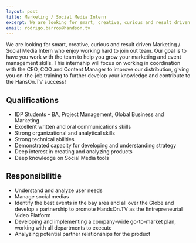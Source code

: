 ```yaml
---
layout: post
title: Marketing / Social Media Intern
excerpt: We are looking for smart, creative, curious and result driven Marketing / Social Media Intern who enjoy working hard to join our team.
email: rodrigo.barros@handson.tv
---
```

 
We are looking for smart, creative, curious and result driven Marketing / Social Media Intern who enjoy working hard to join out team. Our goal is to have you work with the team to help you grow your marketing and event management skills. This internship will focus on working in coordination with the CEO, COO and Content Manager to improve our distribution, giving you on-the-job training to further develop your knowledge and contribute to the HansOn.TV success!

## Qualifications

* IDP Students – BA, Project Management, Global Business and Marketing.
* Excellent written and oral communications skills
* Strong organizational and analytical skills
* Strong technical abilities
* Demonstrated capacity for developing and understanding strategy
* Deep interest in creating and analyzing products
* Deep knowledge on Social Media tools

## Responsibilitie

* Understand and analyze user needs
* Manage social medias
* Identify the best events in the bay area and all over the Globe and develop a partnership to promote HandsOn.TV as the Entrepreneurial Video Platform
* Developing and implementing a company-wide go-to-market plan, working with all departments to execute
* Analyzing potential partner relationships for the product